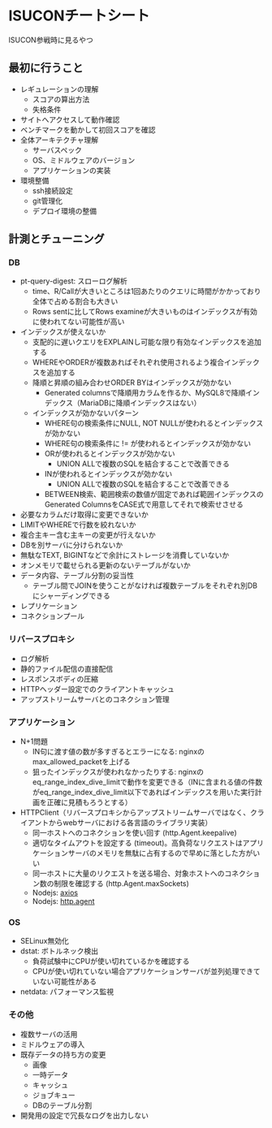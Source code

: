# ISUCONチートシート

ISUCON参戦時に見るやつ
## 最初に行うこと

- レギュレーションの理解
    - スコアの算出方法
    - 失格条件
- サイトへアクセスして動作確認
- ベンチマークを動かして初回スコアを確認
- 全体アーキテクチャ理解
    - サーバスペック
    - OS、ミドルウェアのバージョン
    - アプリケーションの実装
- 環境整備
    - ssh接続設定
    - git管理化
    - デプロイ環境の整備

## 計測とチューニング

### DB

- pt-query-digest: スローログ解析
    - time、R/Callが大きいところは1回あたりのクエリに時間がかかっており全体で占める割合も大きい
    - Rows sentに比してRows examineが大きいものはインデックスが有効に使われてない可能性が高い
- インデックスが使えないか
    - 支配的に遅いクエリをEXPLAINし可能な限り有効なインデックスを追加する
    - WHEREやORDERが複数あればそれぞれ使用されるよう複合インデックスを追加する
    - 降順と昇順の組み合わせORDER BYはインデックスが効かない
        - Generated columnsで降順用カラムを作るか、MySQL8で降順インデックス（MariaDBに降順インデックスはない）
    - インデックスが効かないパターン
        - WHERE句の検索条件にNULL, NOT NULLが使われるとインデックスが効かない
        - WHERE句の検索条件に != が使われるとインデックスが効かない
        - ORが使われるとインデックスが効かない
            - UNION ALLで複数のSQLを結合することで改善できる
        - INが使われるとインデックスが効かない
            - UNION ALLで複数のSQLを結合することで改善できる
        - BETWEEN検索、範囲検索の数値が固定であれば範囲インデックスのGenerated ColumnsをCASE式で用意してそれで検索せさせる
- 必要なカラムだけ取得に変更できないか
- LIMITやWHEREで行数を絞れないか
- 複合主キー含む主キーの変更が行えないか
- DBを別サーバに分けられないか
- 無駄なTEXT, BIGINTなどで余計にストレージを消費していないか
- オンメモリで載せられる更新のないテーブルがないか
- データ内容、テーブル分割の妥当性
    - テーブル間でJOINを使うことがなければ複数テーブルをそれぞれ別DBにシャーディングできる
- レプリケーション
- コネクションプール

### リバースプロキシ

- ログ解析
- 静的ファイル配信の直接配信
- レスポンスボディの圧縮
- HTTPヘッダー設定でのクライアントキャッシュ
- アップストリームサーバとのコネクション管理

### アプリケーション

- N+1問題
    - IN句に渡す値の数が多すぎるとエラーになる: nginxのmax_allowed_packetを上げる
    - 狙ったインデックスが使われなかったりする: nginxのeq_range_index_dive_limitで動作を変更できる（INに含まれる値の件数がeq_range_index_dive_limit以下であればインデックスを用いた実行計画を正確に見積もろうとする）
- HTTPClient（リバースプロキシからアップストリームサーバではなく、クライアントからwebサーバにおける各言語のライブラリ実装）
    - 同一ホストへのコネクションを使い回す (http.Agent.keepalive)
    - 適切なタイムアウトを設定する (timeout)。高負荷なリクエストはアプリケーションサーバのメモリを無駄に占有するので早めに落とした方がいい
    - 同一ホストに大量のリクエストを送る場合、対象ホストへのコネクション数の制限を確認する (http.Agent.maxSockets)
    - Nodejs: [axios](https://axios-http.com/docs/req_config)
    - Nodejs: [http.agent](https://nodejs.org/api/http.html#class-httpagent)

### OS

- SELinux無効化
- dstat: ボトルネック検出
    - 負荷試験中にCPUが使い切れているかを確認する
    - CPUが使い切れていない場合アプリケーションサーバが並列処理できていない可能性がある
- netdata: パフォーマンス監視

### その他

- 複数サーバの活用
- ミドルウェアの導入
- 既存データの持ち方の変更
    - 画像
    - 一時データ
    - キャッシュ
    - ジョブキュー
    - DBのテーブル分割
- 開発用の設定で冗長なログを出力しない